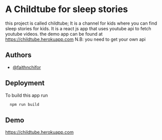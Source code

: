 
# A Childtube for sleep stories

this project is called childtube; It is a channel for kids where you can find sleep stories for kids. 
It is a react js app that uses youtube api to fetch youtube videos. the demo app can be found at https://childtube.herokuapp.com
N.B: you need to get your own api 


## Authors

- [@faithnchifor](https://www.github.com/faith-nchifor)


## Deployment

To build this app run

```bash
  npm run build
```


## Demo

https://childtube.herokuapp.com

